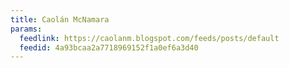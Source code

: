 ```yaml
---
title: Caolán McNamara
params:
  feedlink: https://caolanm.blogspot.com/feeds/posts/default
  feedid: 4a93bcaa2a7718969152f1a0ef6a3d40
---
```

